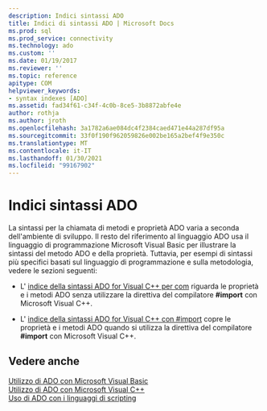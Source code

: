 ```yaml
---
description: Indici sintassi ADO
title: Indici di sintassi ADO | Microsoft Docs
ms.prod: sql
ms.prod_service: connectivity
ms.technology: ado
ms.custom: ''
ms.date: 01/19/2017
ms.reviewer: ''
ms.topic: reference
apitype: COM
helpviewer_keywords:
- syntax indexes [ADO]
ms.assetid: fad34f61-c34f-4c0b-8ce5-3b8872abfe4e
author: rothja
ms.author: jroth
ms.openlocfilehash: 3a1782a6ae084dc4f2384caed471e44a287df95a
ms.sourcegitcommit: 33f0f190f962059826e002be165a2bef4f9e350c
ms.translationtype: MT
ms.contentlocale: it-IT
ms.lasthandoff: 01/30/2021
ms.locfileid: "99167902"
---
```

# <a name="ado-syntax-indexes"></a>Indici sintassi ADO
La sintassi per la chiamata di metodi e proprietà ADO varia a seconda dell'ambiente di sviluppo. Il resto del riferimento al linguaggio ADO usa il linguaggio di programmazione Microsoft Visual Basic per illustrare la sintassi del metodo ADO e della proprietà. Tuttavia, per esempi di sintassi più specifici basati sul linguaggio di programmazione e sulla metodologia, vedere le sezioni seguenti:  
  
-   L' [indice della sintassi ADO for Visual C++ per com](./ado-for-visual-c-syntax-index-for-com.md) riguarda le proprietà e i metodi ADO senza utilizzare la direttiva del compilatore **#import** con Microsoft Visual C++.  
  
-   L' [indice della sintassi ADO for Visual C++ con #import](./ado-for-visual-c-syntax-index-with-sharpimport.md) copre le proprietà e i metodi ADO quando si utilizza la direttiva del compilatore **#import** con Microsoft Visual C++.  
  
## <a name="see-also"></a>Vedere anche  
 [Utilizzo di ADO con Microsoft Visual Basic](../../guide/appendixes/using-ado-with-microsoft-visual-basic.md)   
 [Utilizzo di ADO con Microsoft Visual C++](../../guide/appendixes/using-ado-with-microsoft-visual-c.md)   
 [Uso di ADO con i linguaggi di scripting](../../guide/appendixes/using-ado-with-scripting-languages.md)